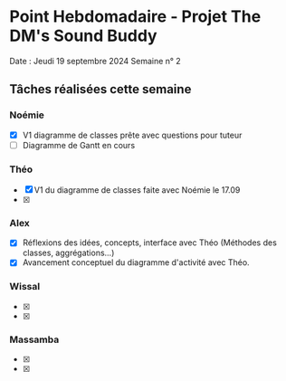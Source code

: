  # Point Hebdomadaire - Projet The DM's Sound Buddy


Date : Jeudi 19 septembre 2024
Semaine n° 2

## Tâches réalisées cette semaine

### Noémie

- [x] V1 diagramme de classes prête avec questions pour tuteur
- [ ] Diagramme de Gantt en cours

### Théo

- [x] V1 du diagramme de classes faite avec Noémie le 17.09
- [x] 

### Alex

- [x] Réflexions des idées, concepts, interface avec Théo (Méthodes des classes, aggrégations...)
- [x] Avancement conceptuel du diagramme d'activité avec Théo.

### Wissal

- [x] 
- [x] 

### Massamba

- [x]
- [x] 
